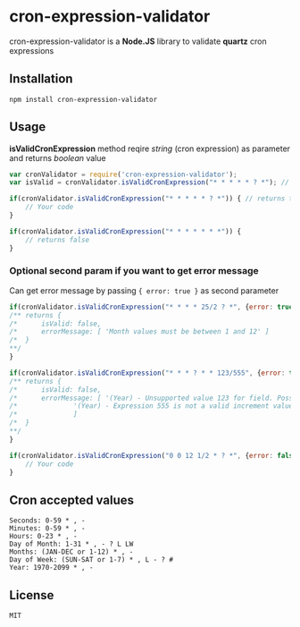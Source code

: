 # cron-expression-validator

cron-expression-validator is a **Node.JS** library to validate **quartz** cron expressions 

## Installation

	npm install cron-expression-validator
  
## Usage

**isValidCronExpression** method reqire *string* (cron expression) as parameter and returns *boolean* value

``` js
var cronValidator = require('cron-expression-validator');
var isValid = cronValidator.isValidCronExpression("* * * * * ? *"); // returns true
```
```js
if(cronValidator.isValidCronExpression("* * * * * ? *")) { // returns true
	// Your code
}
```
```js
if(cronValidator.isValidCronExpression("* * * * * * *")) { 
	// returns false
}
```


### Optional second param if you want to get error message

Can get error message by passing ``` { error: true } ``` as second parameter


```js
if(cronValidator.isValidCronExpression("* * * * 25/2 ? *", {error: true}) {
/** returns {
/* 		isValid: false,
/* 		errorMessage: [ 'Month values must be between 1 and 12' ]
/*	}
**/
}
```

``` js
if(cronValidator.isValidCronExpression("* * * ? * * 123/555", {error: true}) {
/** returns {
/* 		isValid: false,
/* 		errorMessage: [ '(Year) - Unsupported value 123 for field. Possible values are 1970-2099 , - * /',
/*				'(Year) - Expression 555 is not a valid increment value. Accepted values are 0-129' 
/*				]
/*	}
**/
}
```
  
``` js
if(cronValidator.isValidCronExpression("0 0 12 1/2 * ? *", {error: false}) { // returns true
	// Your code
}
```
## Cron accepted values
	Seconds: 0-59 * , -
	Minutes: 0-59 * , -
	Hours: 0-23 * , -
	Day of Month: 1-31 * , - ? L LW
	Months: (JAN-DEC or 1-12) * , -	
	Day of Week: (SUN-SAT or 1-7) * , L - ? #
	Year: 1970-2099 * , -
  
## License
	MIT
